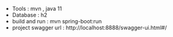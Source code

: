 - Tools : mvn , java 11 
- Database : h2 
- build and run :  mvn spring-boot:run
- project swagger url : http://localhost:8888/swagger-ui.html#/